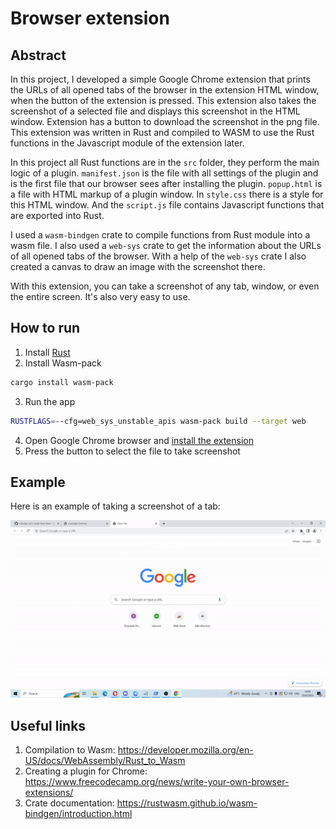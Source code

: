 # Browser extension

## Abstract
In this project, I developed a simple Google Chrome extension that prints the URLs of all opened tabs of the browser in the extension HTML window, when the button of the extension is pressed. This extension also takes the screenshot of a selected file and displays this screenshot in the HTML window. Extension has a button to download the screenshot in the png file.
This extension was written in Rust and compiled to WASM to use the Rust functions in the Javascript module of the extension later. 

In this project all Rust functions are in the `src` folder, they perform the main logic of a plugin. `manifest.json` is the file with all settings of the plugin and is the first file that our browser sees after installing the plugin. `popup.html` is a file with HTML markup of a plugin window. In `style.css` there is a style for this HTML window. And the `script.js` file contains Javascript functions that are exported into Rust.

I used a `wasm-bindgen` crate to compile functions from Rust module into a wasm file. 
I also used a `web-sys` crate to get the information about the URLs of all opened tabs of the browser. With a help of the `web-sys` crate I also created a canvas to draw an image with the screenshot there.

With this extension, you can take a screenshot of any tab, window, or even the entire screen. It's also very easy to use.

## How to run

1. Install [Rust](https://rustup.rs/)
2. Install Wasm-pack
```bash
cargo install wasm-pack
```
3. Run the app
```bash
RUSTFLAGS=--cfg=web_sys_unstable_apis wasm-pack build --target web
```
4. Open Google Chrome browser and [install the extension](https://support.google.com/chrome_webstore/answer/2664769?hl=en)
5. Press the button to select the file to take screenshot

## Example

Here is an example of taking a screenshot of a tab:

![res](Images/screenshot_gif.gif)

## Useful links

1. Compilation to Wasm: https://developer.mozilla.org/en-US/docs/WebAssembly/Rust_to_Wasm
1. Creating a plugin for Chrome: https://www.freecodecamp.org/news/write-your-own-browser-extensions/
1. Crate documentation: https://rustwasm.github.io/wasm-bindgen/introduction.html

